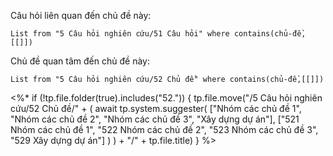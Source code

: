 Câu hỏi liên quan đến chủ đề này:
```dataview
List from "5 Câu hỏi nghiên cứu/51 Câu hỏi" where contains(chủ-đề,[[]]) 
```

Chủ đề quan tâm đến chủ đề này:
```dataview
List from "5 Câu hỏi nghiên cứu/52 Chủ đề" where contains(chủ-đề,[[]]) 
```
<%* if (!tp.file.folder(true).includes("52.")) {
	tp.file.move("/5 Câu hỏi nghiên cứu/52 Chủ đề/" + (
		await tp.system.suggester(
			["Nhóm các chủ đề 1", "Nhóm các chủ đề 2", "Nhóm các chủ đề 3", "Xây dựng dự án"], 
			["521 Nhóm các chủ đề 1", "522 Nhóm các chủ đề 2", "523 Nhóm các chủ đề 3", "529 Xây dựng dự án"]
		)
	)  + "/" + tp.file.title)
} %>